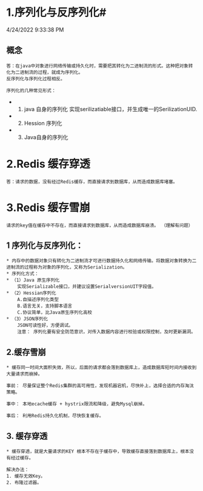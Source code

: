 # 1.序列化与反序列化#
4/24/2022 9:33:38 PM 
## 概念 ##

   
	答：在java中对象进行网络传输或持久化时，需要把其转化为二进制流的形式。这种把对象转化为二进制流的过程，就成为序列化。
	反序列化与序列化过程相反。
	
	序列化的几种常见形式：

+	1. java 自身的序列化 实现serilizatiable接口，并生成唯一的SerilizationUID.
+	2. Hession 序列化
+	3. Java自身的序列化
	




# 2.Redis 缓存穿透 #
	
	答：请求的数据，没有经过Redis缓存，而直接请求到数据库，从而造成数据库堵塞。


# 3.Redis 缓存雪崩 

	请求的key值在缓存中不存在，而直接请求到数据库，从而造成数据库崩溃。 （理解有问题）




## 1 序列化与反序列化：
	
	* 内存中的数据对象只有转化为二进制流才可进行数据持久化和网络传输。将数据对象转换为二进制流的过程称为对象的序列化，又称为Serialization。
	* 序列化方式：
	* （1）Java 原生序列化
		实现Serializable接口，并建议设置SerialversionUIT字段值。
	* （2）Hessian序列化
		A.自描述序列化类型
		B.语言无关，支持脚本语言
		C.协议简单，比Java原生序列化高校
	* （3）JSON序列化
		JSON可读性好，方便调试。
		注意： 序列化要有安全防范意识，对传入数据内容进行校验或权限控制，及时更新漏洞。

## 2.缓存雪崩
	
	* 缓存同一时间大面积失效，所以，后面的请求都会落到数据库上，造成数据库短时间内接收到大量请求而崩掉。
	
	事前： 尽量保证整个Redis集群的高可用性，发现机器宕机，尽快补上，选择合适的内存淘汰策略。

	事中： 本地ecache缓存 + hystrix限流和降级，避免Mysql崩掉。

	事后： 利用Redis持久化机制，尽快恢复缓存。

## 3. 缓存穿透
	
	* 缓存穿透，就是大量请求的KEY 根本不存在于缓存中，导致缓存直接落到数据库上，根本没有经过缓存。

	解决办法：
	1. 缓存无效Key。
	2. 布隆过滤器。
